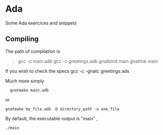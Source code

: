 # Ada
Some Ada exercices and snippets

## Compiling
The path of compilation is
  > gcc -c main.adb
  > gcc -c greetings.adb
  > gnatbind main
  > gnatlink main
  
  If you wish to check the specs
    gcc -c -gnatc greetings.ads
    
  Much more simply
  
      gnatmake main.adb
      
 or
 
    gnatmake my_file.adb -D directory_path -o exe_file
    
By default, the executable output is "main" ,
    
    ./main
    
